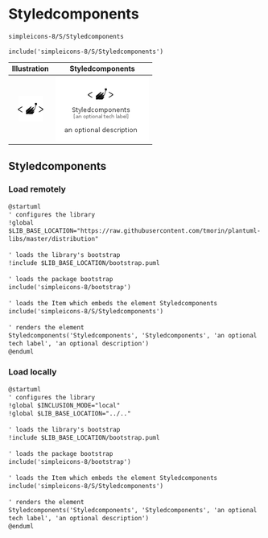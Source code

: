 # Styledcomponents


```text
simpleicons-8/S/Styledcomponents
```

```text
include('simpleicons-8/S/Styledcomponents')
```



| Illustration | Styledcomponents |
| :---: | :---: |
| ![illustration for Illustration](../../simpleicons-8/S/Styledcomponents.png) | ![illustration for Styledcomponents](../../simpleicons-8/S/Styledcomponents.Local.png) |




## Styledcomponents

### Load remotely
```plantuml
@startuml
' configures the library
!global $LIB_BASE_LOCATION="https://raw.githubusercontent.com/tmorin/plantuml-libs/master/distribution"

' loads the library's bootstrap
!include $LIB_BASE_LOCATION/bootstrap.puml

' loads the package bootstrap
include('simpleicons-8/bootstrap')

' loads the Item which embeds the element Styledcomponents
include('simpleicons-8/S/Styledcomponents')

' renders the element
Styledcomponents('Styledcomponents', 'Styledcomponents', 'an optional tech label', 'an optional description')
@enduml
```

### Load locally
```plantuml
@startuml
' configures the library
!global $INCLUSION_MODE="local"
!global $LIB_BASE_LOCATION="../.."

' loads the library's bootstrap
!include $LIB_BASE_LOCATION/bootstrap.puml

' loads the package bootstrap
include('simpleicons-8/bootstrap')

' loads the Item which embeds the element Styledcomponents
include('simpleicons-8/S/Styledcomponents')

' renders the element
Styledcomponents('Styledcomponents', 'Styledcomponents', 'an optional tech label', 'an optional description')
@enduml
```

